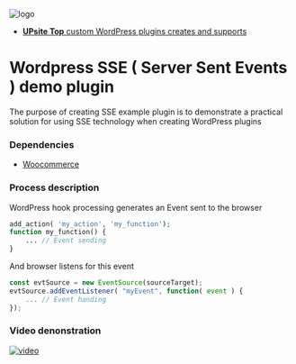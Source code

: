 ![logo](https://upsite.top/wp-content/uploads/2023/12/UPsiteLogo_800x800-150x150.png, "UPsite Top - IT development company from Ukraine creates and supports custom WordPress plugins" )
+ [**UPsite Top** custom WordPress plugins creates and supports](https://upsite.top/wordpress-development/)
# Wordpress SSE ( Server Sent Events ) demo plugin
The purpose of creating SSE example plugin is to demonstrate a practical solution for using SSE technology when creating WordPress plugins
### Dependencies
+ [Woocommerce](https://woocommerce.com/download/)
### Process description
WordPress hook processing generates an Event sent to the browser
```php
add_action( 'my_action', 'my_function');
function my_function() {
    ... // Event sending
}

```
And browser listens for this event
```js
const evtSource = new EventSource(sourceTarget);
evtSource.addEventListener( "myEvent", function( event ) {
    ... // Event handing
});

```
### Video denonstration
[![video](https://upsite.top/wp-content/uploads/2023/12/sse_git_caption.png)](https://youtu.be/PrwtrKyzWYY)
